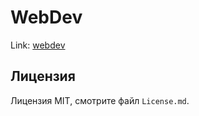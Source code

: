 # WebDev

Link: [webdev](http://ligalaiz.github.io/webdev/)

## Лицензия

Лицензия MIT, смотрите файл `License.md`.